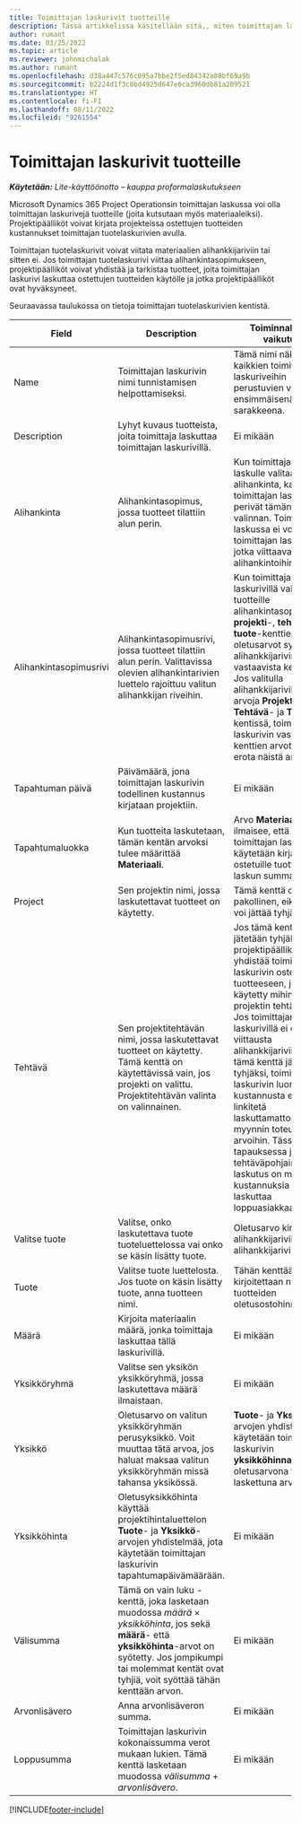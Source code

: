 ```yaml
---
title: Toimittajan laskurivit tuotteille
description: Tässä artikkelissa käsitellään sitä,, miten toimittajan laskurivit voidaan kirjata tuotteille ja kirjata tuoteostot toimittajilta eri kenttiin.
author: rumant
ms.date: 03/25/2022
ms.topic: article
ms.reviewer: johnmichalak
ms.author: rumant
ms.openlocfilehash: d38a447c576c095a7bbe2f5ed84342a88bf69a9b
ms.sourcegitcommit: b2224d1f3c0bd4925d647e6ca3960db81a209521
ms.translationtype: HT
ms.contentlocale: fi-FI
ms.lasthandoff: 08/11/2022
ms.locfileid: "9261554"
---
```

# <a name="vendor-invoice-lines-for-products"></a>Toimittajan laskurivit tuotteille

_**Käytetään:** Lite-käyttöönotto – kauppa proformalaskutukseen_

Microsoft Dynamics 365 Project Operationsin toimittajan laskussa voi olla toimittajan laskurivejä tuotteille (joita kutsutaan myös materiaaleiksi). Projektipäälliköt voivat kirjata projekteissa ostettujen tuotteiden kustannukset toimittajan tuotelaskurivien avulla.

Toimittajan tuotelaskurivit voivat viitata materiaalien alihankkijariviin tai sitten ei. Jos toimittajan tuotelaskurivi viittaa alihankintasopimukseen, projektipäälliköt voivat yhdistää ja tarkistaa tuotteet, joita toimittajan laskurivi laskuttaa ostettujen tuotteiden käytölle ja jotka projektipäälliköt ovat hyväksyneet.

Seuraavassa taulukossa on tietoja toimittajan tuotelaskurivien kentistä.

| Field | Description | Toiminnallinen vaikutus |
| --- | --- | --- |
| Name | Toimittajan laskurivin nimi tunnistamisen helpottamiseksi. | Tämä nimi näkyy kaikkien toimittajan laskuriveihin perustuvien valintojen ensimmäisenä sarakkeena. |
| Description | Lyhyt kuvaus tuotteista, joita toimittaja laskuttaa toimittajan laskurivillä. | Ei mikään |
| Alihankinta | Alihankintasopimus, jossa tuotteet tilattiin alun perin. | Kun toimittajan laskulle valitaan alihankinta, kaikki toimittajan laskurivit perivät tämän valinnan. Toimittajan laskussa ei voi olla toimittajan laskurivejä, jotka viittaavat eri alihankintoihin. |
| Alihankintasopimusrivi | Alihankintasopimusrivi, jossa tuotteet tilattiin alun perin. Valittavissa olevien alihankintarivien luettelo rajoittuu valitun alihankkijan riveihin. | Kun toimittajan laskurivillä valitaan tuotteille alihankintasopimusrivi, **projekti**-, **tehtävä**- ja **tuote**-kenttien oletusarvot syötetään alihankkijarivin vastaavista kentistä. Jos valitulla alihankkijarivillä on arvoja **Projekti**-, **Tehtävä**- ja **Tuote**-kentissä, toimittajan laskurivin vastaavien kenttien arvot eivät voi erota näistä arvoista. |
| Tapahtuman päivä | Päivämäärä, jona toimittajan laskurivin todellinen kustannus kirjataan projektiin. | Ei mikään|
| Tapahtumaluokka | Kun tuotteita laskutetaan, tämän kentän arvoksi tulee määrittää **Materiaali**. | Arvo **Materiaali** ilmaisee, että toimittajan laskun riviä käytetään kirjaamaan ostetuille tuotteille laskun summan. |
| Project | Sen projektin nimi, jossa laskutettavat tuotteet on käytetty. | Tämä kenttä on pakollinen, eikä sitä voi jättää tyhjäksi. |
| Tehtävä | Sen projektitehtävän nimi, jossa laskutettavat tuotteet on käytetty. Tämä kenttä on käytettävissä vain, jos projekti on valittu. Projektitehtävän valinta on valinnainen. | Jos tämä kenttä jätetään tyhjäksi, projektipäällikkö voi yhdistää toimittajan laskurivin ostettuun tuotteeseen, jota on käytetty mihin tahansa projektin tehtävään. Jos toimittajan laskurivillä ei ole viittausta alihankkijariviin ja tämä kenttä jätetään tyhjäksi, toimittajan laskurivin luomaa kustannusta ei linkitetä laskuttamattoman myynnin toteutuneisiin arvoihin. Tässä tapauksessa jos tehtäväpohjainen laskutus on määritetty, kustannuksia ei voi laskuttaa loppuasiakkaalta. |
| Valitse tuote | Valitse, onko laskutettava tuote tuoteluettelossa vai onko se käsin lisätty tuote. | Oletusarvo kirjoitetaan alihankkijariviltä, kun alihankkijarivi valitaan. |
| Tuote | Valitse tuote luettelosta. Jos tuote on käsin lisätty tuote, anna tuotteen nimi. | Tähän kenttään kirjoitettaan nykyisten tuotteiden oletusostohinnat. |
| Määrä | Kirjoita materiaalin määrä, jonka toimittaja laskuttaa tällä laskurivillä. | Ei mikään |
| Yksikköryhmä | Valitse sen yksikön yksikköryhmä, jossa laskutettava määrä ilmaistaan. | Ei mikään |
| Yksikkö | Oletusarvo on valitun yksikköryhmän perusyksikkö. Voit muuttaa tätä arvoa, jos haluat maksaa valitun yksikköryhmän missä tahansa yksikössä. | **Tuote**- ja **Yksikkö**-arvojen yhdistelmää käytetään toimittajan laskurivin **yksikköhinnan** oletusarvona tai laskettuna arvona. |
| Yksikköhinta | Oletusyksikköhinta käyttää projektihintaluettelon **Tuote**- ja **Yksikkö**-arvojen yhdistelmää, jota käytetään toimittajan laskurivin tapahtumapäivämäärään. | Ei mikään |
| Välisumma | Tämä on vain luku -kenttä, joka lasketaan muodossa *määrä* &times; *yksikköhinta*, jos sekä **määrä**- että **yksikköhinta**-arvot on syötetty. Jos jompikumpi tai molemmat kentät ovat tyhjiä, voit syöttää tähän kenttään arvon. | Ei mikään |
| Arvonlisävero | Anna arvonlisäveron summa. | Ei mikään |
| Loppusumma | Toimittajan laskurivin kokonaissumma verot mukaan lukien. Tämä kenttä lasketaan muodossa *välisumma*  +  *arvonlisävero*. | Ei mikään |

[!INCLUDE[footer-include](../../includes/footer-banner.md)]
